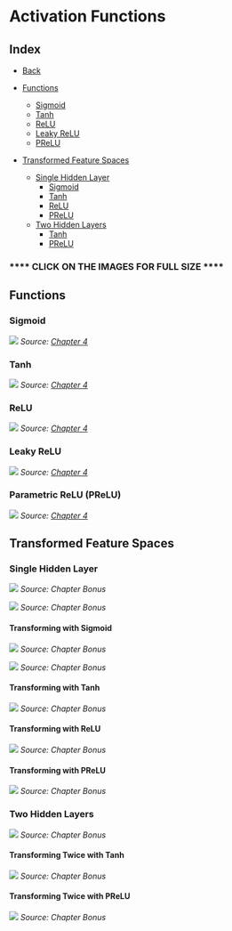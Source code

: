 # Activation Functions

## Index

- [Back](https://github.com/dvgodoy/dl-visuals/blob/main)
- [Functions](#functions)
    - [Sigmoid](#sigmoid)
    - [Tanh](#tanh)
    - [ReLU](#relu)
    - [Leaky ReLU](#leaky-relu)
    - [PReLU](#prelu)

- [Transformed Feature Spaces](#transformed-feature-spaces)
    - [Single Hidden Layer](#single-hidden-layer)
        - [Sigmoid](#transforming-with-sigmoid)
        - [Tanh](#transforming-with-tanh)
        - [ReLU](#transforming-with-relu)
        - [PReLU](#transforming-with-prelu)
    - [Two Hidden Layers](#two-hidden-layers)
        - [Tanh](#transforming-twice-with-tanh)
        - [PReLU](#transforming-twice-with-prelu)

### **** CLICK ON THE IMAGES FOR FULL SIZE ****

## Functions

### Sigmoid

[![](https://github.com/dvgodoy/dl-visuals/blob/main/activation_sigmoid.png)](https://github.com/dvgodoy/dl-visuals/blob/main/Activation%20Functions/activation_sigmoid.png)
*Source: [Chapter 4](https://github.com/dvgodoy/PyTorchStepByStep/blob/master/Chapter04.ipynb)*

### Tanh

[![](https://github.com/dvgodoy/dl-visuals/blob/main/activation_tanh.png)](https://github.com/dvgodoy/dl-visuals/blob/main/Activation%20Functions/activation_tanh.png)
*Source: [Chapter 4](https://github.com/dvgodoy/PyTorchStepByStep/blob/master/Chapter04.ipynb)*

### ReLU

[![](https://github.com/dvgodoy/dl-visuals/blob/main/activation_relu.png)](https://github.com/dvgodoy/dl-visuals/blob/main/Activation%20Functions/activation_relu.png)
*Source: [Chapter 4](https://github.com/dvgodoy/PyTorchStepByStep/blob/master/Chapter04.ipynb)*

### Leaky ReLU

[![](https://github.com/dvgodoy/dl-visuals/blob/main/activation_leaky.png)](https://github.com/dvgodoy/dl-visuals/blob/main/Activation%20Functions/activation_leaky.png)
*Source: [Chapter 4](https://github.com/dvgodoy/PyTorchStepByStep/blob/master/Chapter04.ipynb)*

### Parametric ReLU (PReLU)

[![](https://github.com/dvgodoy/dl-visuals/blob/main/activation_prelu.png)](https://github.com/dvgodoy/dl-visuals/blob/main/Activation%20Functions/activation_prelu.png)
*Source: [Chapter 4](https://github.com/dvgodoy/PyTorchStepByStep/blob/master/Chapter04.ipynb)*

## Transformed Feature Spaces

### Single Hidden Layer

[![](https://github.com/dvgodoy/dl-visuals/blob/main/feature_space_1hidden.png)](https://github.com/dvgodoy/dl-visuals/blob/main/Activation%20Functions/feature_space_1hidden.png)
*Source: Chapter Bonus*

[![](https://github.com/dvgodoy/dl-visuals/blob/main/feature_space_1hidden_plates.png)](https://github.com/dvgodoy/dl-visuals/blob/main/Activation%20Functions/feature_space_1hidden_plates.png)
*Source: Chapter Bonus*

#### Transforming with Sigmoid

[![](https://github.com/dvgodoy/dl-visuals/blob/main/act_sigmoid1.png)](https://github.com/dvgodoy/dl-visuals/blob/main/Activation%20Functions/act_sigmoid1.png)
*Source: Chapter Bonus*

[![](https://github.com/dvgodoy/dl-visuals/blob/main/act_sigmoid2.png)](https://github.com/dvgodoy/dl-visuals/blob/main/Activation%20Functions/act_sigmoid2.png)
*Source: Chapter Bonus*

#### Transforming with Tanh

[![](https://github.com/dvgodoy/dl-visuals/blob/main/act_tanh.png)](https://github.com/dvgodoy/dl-visuals/blob/main/Activation%20Functions/act_tanh.png)
*Source: Chapter Bonus*

#### Transforming with ReLU

[![](https://github.com/dvgodoy/dl-visuals/blob/main/act_relu.png)](https://github.com/dvgodoy/dl-visuals/blob/main/Activation%20Functions/act_relu.png)
*Source: Chapter Bonus*

#### Transforming with PReLU

[![](https://github.com/dvgodoy/dl-visuals/blob/main/act_prelu.png)](https://github.com/dvgodoy/dl-visuals/blob/main/Activation%20Functions/act_prelu.png)
*Source: Chapter Bonus*

### Two Hidden Layers

[![](https://github.com/dvgodoy/dl-visuals/blob/main/feature_space_2hidden.png)](https://github.com/dvgodoy/dl-visuals/blob/main/Activation%20Functions/feature_space_2hidden.png)
*Source: Chapter Bonus*

#### Transforming Twice with Tanh

[![](https://github.com/dvgodoy/dl-visuals/blob/main/act_tanh_2hidden.png)](https://github.com/dvgodoy/dl-visuals/blob/main/Activation%20Functions/act_tanh_2hidden.png)
*Source: Chapter Bonus*

#### Transforming Twice with PReLU

[![](https://github.com/dvgodoy/dl-visuals/blob/main/act_prelu_2hidden.png)](https://github.com/dvgodoy/dl-visuals/blob/main/Activation%20Functions/act_prelu_2hidden.png)
*Source: Chapter Bonus*